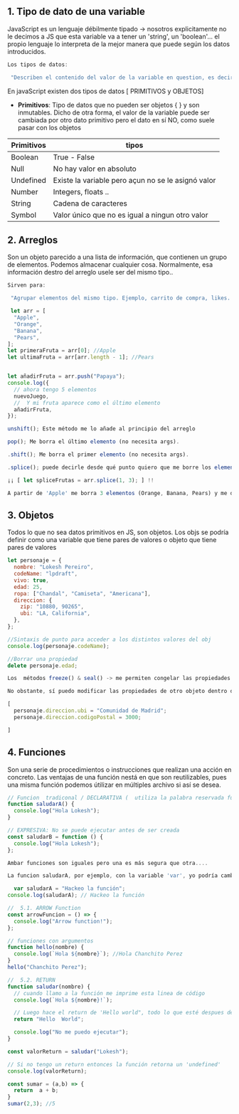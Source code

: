 ## 1. Tipo de dato de una variable

JavaScript es un lenguaje débilmente tipado -> nosotros explicitamente no le decimos a JS que esta variable va a tener un 'string', un 'boolean'... el propio lenguaje lo interpreta de la mejor manera que puede según los datos introducidos.

```javascript
Los tipos de datos:

 "Describen el contenido del valor de la variable en question, es decir, a qué tipo de dato apunta ese valor"
```

En javaScript existen dos tipos de datos [ PRIMITIVOS y OBJETOS]

- <b>Primitivos</b>: Tipo de datos que no pueden ser objetos { } y son inmutables. Dicho de otra forma, el valor de la variable puede ser cambiada por otro dato primitivo pero el dato en sí NO, como suele pasar con los objetos

| Primitivos | tipos                                              |
| ---------- | -------------------------------------------------- |
| Boolean    | True - False                                       |
| Null       | No hay valor en absoluto                           |
| Undefined  | Existe la variable pero açun no se le asignó valor |
| Number     | Integers, floats ..                                |
| String     | Cadena de caracteres                               |
| Symbol     | Valor único que no es igual a ningun otro valor    |

## 2. Arreglos

Son un objeto parecido a una lista de información, que contienen un grupo de elementos. Podemos almacenar cualquier cosa. Normalmente, esa información destro del arreglo usele ser del mismo tipo..

```javascript
Sirven para:

 "Agrupar elementos del mismo tipo. Ejemplo, carrito de compra, likes.. [ ] "

 let arr = [
  "Apple",
  "Orange",
  "Banana",
  "Pears",
];
let primeraFruta = arr[0]; //Apple
let ultimaFruta = arr[arr.length - 1]; //Pears


let añadirFruta = arr.push("Papaya");
console.log({
  // ahora tengo 5 elementos
  nuevoJuego,
  //  Y mi fruta aparece como el último elemento
  añadirFruta,
});

unshift(); Este método me lo añade al principio del arreglo

pop(); Me borra el último elemento (no necesita args).

.shift(); Me borra el primer elemento (no necesita args).

.splice(); puede decirle desde qué punto quiero que me borre los elementos (y cauntos)

¡¡ [ let spliceFrutas = arr.splice(1, 3); ] !!

A partir de 'Apple' me borra 3 elementos (Orange, Banana, Pears) y me devuleve otro arreglo con los resultados =  ['Apple', 'Papaya']

```

## 3. Objetos

Todos lo que no sea datos primitivos en JS, son objetos. Los objs se podría definir como una variable que tiene pares de valores o objeto que tiene pares de valores

```javascript
let personaje = {
  nombre: "Lokesh Pereiro",
  codeName: "lpdraft",
  vivo: true,
  edad: 25,
  ropa: ["Chandal", "Camiseta", "Americana"],
  direccion: {
    zip: "10880, 90265",
    ubi: "LA, California",
  },
};

//Sintaxis de punto para acceder a los distintos valores del obj
console.log(personaje.codeName);

//Borrar una propiedad
delete personaje.edad;

Los  métodos freeze() & seal() -> me permiten congelar las propiedades del obj, es decir, no puedo modificar las propiedades ni valores

No obstante, sí puedo modificar las propiedades de otro objeto dentro de él

[
  personaje.direccion.ubi = "Comunidad de Madrid";
  personaje.direccion.codigoPostal = 3000;

]
```

## 4. Funciones

Son una serie de procedimientos o instrucciones que realizan una acción en concreto. Las ventajas de una función nestá en que son reutilizables, pues una misma función podemos útilizar en múltiples archivo si así se desea.

```javascript
// Funcion  tradiconal / DECLARATIVA (  utiliza la palabra reservada function ). Puede llamarse/ejecutarse antes o despues de crear la función en sí
function saludarA() {
  console.log("Hola Lokesh");
}

// EXPRESIVA: No se puede ejecutar antes de ser creada
const saludarB = function () {
  console.log("Hola Lokesh");
};

Ambar funciones son iguales pero una es más segura que otra....

La funcion saludarA, por ejemplo, con la variable 'var', yo podría cambiarle su ejecución o modificarla

  var saludarA = "Hackeo la función";
console.log(saludarA); // Hackeo la función

//  5.1. ARROW Function
const arrowFuncion = () => {
  console.log("Arrow function!");
};

// funciones con argumentos
function hello(nombre) {
  console.log(`Hola ${nombre}`); //Hola Chanchito Perez
}
hello("Chanchito Perez");

//  5.2. RETURN
function saludar(nombre) {
  // cuando llamo a la función me imprime esta linea de código
  console.log(`Hola ${nombre}!`);

  // Luego hace el return de 'Hello world", todo lo que esté despues de return  nunca se va a ejecutar
  return "Hello  World";

  console.log("No me puedo ejecutar");
}

const valorReturn = saludar("Lokesh");

// Si no tengo un return entonces la función retorna un 'undefined'
console.log(valorReturn);

const sumar = (a,b) => {
  return  a + b;
}
sumar(2,3); //5



```
